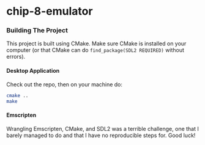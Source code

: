 # chip-8-emulator

### Building The Project

This project is built using CMake. Make sure CMake is installed on your computer (or that CMake can do `find_package(SDL2 REQUIRED)` without errors).

#### Desktop Application

Check out the repo, then on your machine do:

```bash
cmake ..
make
```

#### Emscripten

Wrangling Emscripten, CMake, and SDL2 was a terrible challenge, one that I barely managed to do and that I have no reproducible steps for. Good luck!
